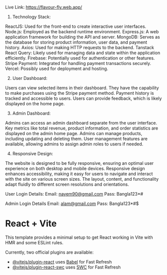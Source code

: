 Live Link: https://flavour-fly.web.app/

1. Technology Stack:

ReactJS: Used for the front-end to create interactive user interfaces.
Node.js: Employed as the backend runtime environment.
Express.js: A web application framework for building the API and server.
MongoDB: Serves as the database for storing product information, user data, and payment history.
Axios: Used for making HTTP requests to the backend.
Tanstack React Query: Likely used for managing data and state within the application efficiently.
Firebase: Potentially used for authentication or other features.
Stripe Payment: Integrated for handling payment transactions securely.
Vercel: Possibly used for deployment and hosting.

2. User Dashboard:

Users can view selected items in their dashboard.
They have the capability to make purchases using the Stripe payment method.
Payment history is tracked and accessible to users.
Users can provide feedback, which is likely displayed on the home page.

3. Admin Dashboard:

Admins can access an admin dashboard separate from the user interface.
Key metrics like total revenue, product information, and order statistics are displayed on the admin home page.
Admins can manage products, including updating and deleting them.
User management features are available, allowing admins to assign admin roles to users if needed.

4. Responsive Design:

The website is designed to be fully responsive, ensuring an optimal user experience on both desktop and mobile devices.
Responsive design enhances accessibility, making it easy for users to navigate and interact with the site on various screen sizes.
The layout, content, and functionality adapt fluidly to different screen resolutions and orientations.


User Login Details:
  Email: nayem90@gmail.com
  Pass: Bangla123*#

Admin Login Details
  Email: alam@gmail.com
  Pass: Bangla123*#$

# React + Vite

This template provides a minimal setup to get React working in Vite with HMR and some ESLint rules.

Currently, two official plugins are available:

- [@vitejs/plugin-react](https://github.com/vitejs/vite-plugin-react/blob/main/packages/plugin-react/README.md) uses [Babel](https://babeljs.io/) for Fast Refresh
- [@vitejs/plugin-react-swc](https://github.com/vitejs/vite-plugin-react-swc) uses [SWC](https://swc.rs/) for Fast Refresh
